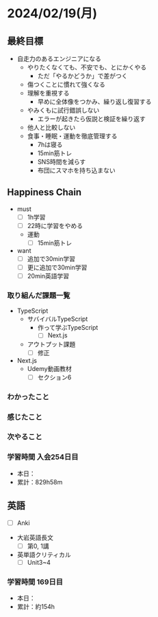 # 2024/02/19(月)

## 最終目標

- 自走力のあるエンジニアになる
  - やりたくなくても、不安でも、とにかくやる
    - ただ「やるかどうか」で差がつく
  - 傷つくことに慣れて強くなる
  - 理解を重視する
    - 早めに全体像をつかみ、繰り返し復習する
  - やみくもに試行錯誤しない
    - エラーが起きたら仮説と検証を繰り返す
  - 他人と比較しない
  - 食事・睡眠・運動を徹底管理する
    - 7hは寝る
    - 15min筋トレ
    - SNS時間を減らす
    - 布団にスマホを持ち込まない

## Happiness Chain

- must
  - [ ] 1h学習
  - [ ] 22時に学習をやめる
  - 運動
    - [ ] 15min筋トレ
- want
  - [ ] 追加で30min学習
  - [ ] 更に追加で30min学習
  - [ ] 20min英語学習

### 取り組んだ課題一覧

- TypeScript
  - サバイバルTypeScript
    - 作って学ぶTypeScript
      - [ ] Next.js
  - アウトプット課題
    - [ ] 修正
- Next.js
  - Udemy動画教材
    - [ ] セクション6

### わかったこと

### 感じたこと

### 次やること

### 学習時間 入会254日目

- 本日：
- 累計：829h58m

## 英語

- [ ] Anki
- 大岩英語長文
  - [ ] 第0, 1講
- 英単語クリティカル
  - [ ] Unit3~4

### 学習時間 169日目

- 本日：
- 累計：約154h
